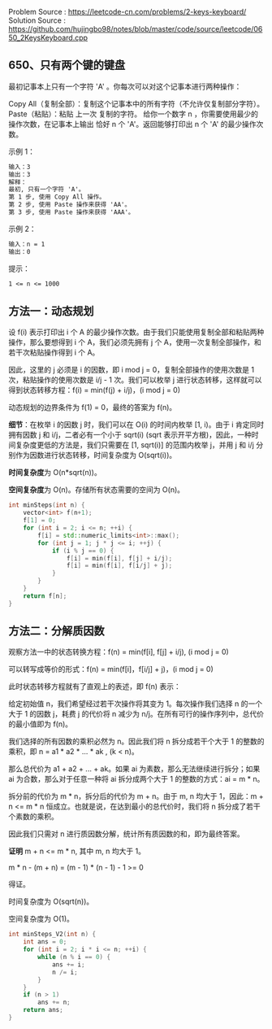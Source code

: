 <!--
 * @Author : Hu Jingbo
 * @Date   : 2021-09-19
-->

Problem Source : <https://leetcode-cn.com/problems/2-keys-keyboard/>
Solution Source : <https://github.com/hujingbo98/notes/blob/master/code/source/leetcode/0650_2KeysKeyboard.cpp>

## 650、只有两个键的键盘

最初记事本上只有一个字符 'A' 。你每次可以对这个记事本进行两种操作：

Copy All（复制全部）：复制这个记事本中的所有字符（不允许仅复制部分字符）。
Paste（粘贴）：粘贴 上一次 复制的字符。
给你一个数字 n ，你需要使用最少的操作次数，在记事本上输出 恰好 n 个 'A'。返回能够打印出 n 个 'A' 的最少操作次数。

示例 1：

```txt
输入：3
输出：3
解释：
最初, 只有一个字符 'A'。
第 1 步, 使用 Copy All 操作。
第 2 步, 使用 Paste 操作来获得 'AA'。
第 3 步, 使用 Paste 操作来获得 'AAA'。
```

示例 2：

```txt
输入：n = 1
输出：0
```

提示：

```txt
1 <= n <= 1000
```

## 方法一：动态规划

设 f(i) 表示打印出 i 个 A 的最少操作次数。由于我们只能使用复制全部和粘贴两种操作，那么要想得到 i 个 A，我们必须先拥有 j 个 A，使用一次复制全部操作，和若干次粘贴操作得到 i 个 A。

因此，这里的 j 必须是 i 的因数，即 i mod j = 0，复制全部操作的使用次数是 1 次，粘贴操作的使用次数是 i/j - 1 次。我们可以枚举 j 进行状态转移，这样就可以得到状态转移方程：f(i) = min(f(j) + i/j)，(i mod j = 0)

动态规划的边界条件为 f(1) = 0，最终的答案为 f(n)。

**细节**：在枚举 i 的因数 j 时，我们可以在 O(i) 的时间内枚举 [1, i)。由于 i 肯定同时拥有因数 j 和 i/j，二者必有一个小于 sqrt(i) (sqrt 表示开平方根)，因此，一种时间复杂度更低的方法是，我们只需要在 [1, sqrt(i)] 的范围内枚举 j，并用 j 和 i/j 分别作为因数进行状态转移，时间复杂度为 O(sqrt(i))。

**时间复杂度**为 O(n*sqrt(n))。

**空间复杂度**为 O(n)。存储所有状态需要的空间为 O(n)。

```c++
int minSteps(int n) {
    vector<int> f(n+1);
    f[1] = 0;
    for (int i = 2; i <= n; ++i) {
        f[i] = std::numeric_limits<int>::max();
        for (int j = 1; j * j <= i; ++j) {
            if (i % j == 0) {
                f[i] = min(f[i], f[j] + i/j);
                f[i] = min(f[i], f[i/j] + j);
            }
        }
    }
    return f[n];
}
```

## 方法二：分解质因数

观察方法一中的状态转换方程：f(n) = min(f[i], f[j] + i/j), (i mod j = 0)

可以转写成等价的形式：f(n) = min(f[i]，f[i/j] + j)，(i mod j = 0)

此时状态转移方程就有了直观上的表述，即 f(n) 表示：

给定初始值 n，我们希望经过若干次操作将其变为 1。每次操作我们选择 n 的一个大于 1 的因数 j，耗费 j 的代价将 n 减少为 n/j。在所有可行的操作序列中，总代价的最小值即为 f(n)。

我们选择的所有因数的乘积必然为 n。因此我们将 n 拆分成若干个大于 1 的整数的乘积，即 n = a1 * a2 * ... * ak  , (k < n)。

那么总代价为 a1 + a2 + ... + ak。如果 ai 为素数，那么无法继续进行拆分；如果 ai 为合数，那么对于任意一种将 ai 拆分成两个大于 1 的整数的方式：ai = m * n。

拆分前的代价为 m * n，拆分后的代价为 m + n。由于 m, n 均大于 1，因此：m + n <= m * n 恒成立。也就是说，在达到最小的总代价时，我们将 n 拆分成了若干个素数的乘积。

因此我们只需对 n 进行质因数分解，统计所有质因数的和，即为最终答案。

**证明** m + n <= m * n, 其中 m, n 均大于 1。

m * n - (m + n) = (m - 1) * (n - 1) - 1 >= 0

得证。

时间复杂度为 O(sqrt(n))。

空间复杂度为 O(1)。

```c++
int minSteps_V2(int n) {
    int ans = 0;
    for (int i = 2; i * i <= n; ++i) {
        while (n % i == 0) {
            ans += i;
            n /= i;
        }
    }
    if (n > 1)
        ans += n;
    return ans;
}
```
